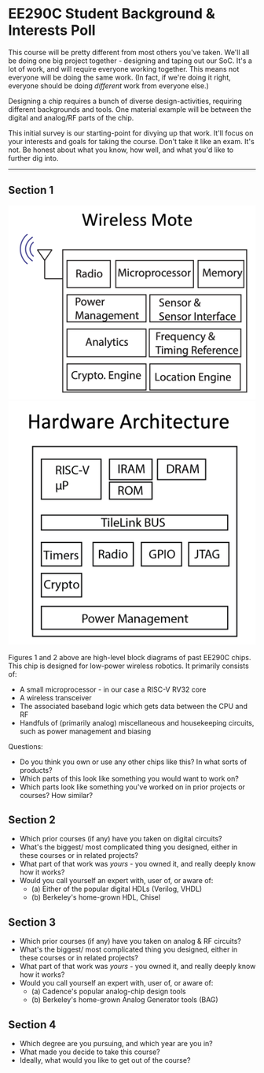 
# EE290C Student Background & Interests Poll 

This course will be pretty different from most others you've taken. 
We'll all be doing one big project together - designing and taping out our SoC. 
It's a lot of work, and will require everyone working together. 
This means not everyone will be doing the same work. 
(In fact, if we're doing it right, everyone should be doing *different* work from everyone else.) 

Designing a chip requires a bunch of diverse design-activities, requiring different backgrounds and tools. 
One material example will be between the digital and analog/RF parts of the chip. 

This initial survey is our starting-point for divying up that work. 
It'll focus on your interests and goals for taking the course. 
Don't take it like an exam. It's not. 
Be honest about what you know, how well, and what you'd like to further dig into. 

--- 
## Section 1 

![](assets/block1.png)
![](assets/block2.png)

Figures 1 and 2 above are high-level block diagrams of past EE290C chips. 
This chip is designed for low-power wireless robotics. It primarily consists of: 

* A small microprocessor - in our case a RISC-V RV32 core 
* A wireless transceiver 
* The associated baseband logic which gets data between the CPU and RF 
* Handfuls of (primarily analog) miscellaneous and housekeeping circuits, such as power management and biasing

Questions: 

* Do you think you own or use any other chips like this? In what sorts of products? 
* Which parts of this look like something you would want to work on? 
* Which parts look like something you've worked on in prior projects or courses? How similar? 

## Section 2 

* Which prior courses (if any) have you taken on digital circuits? 
* What's the biggest/ most complicated thing you designed, either in these courses or in related projects? 
* What part of that work was *yours* - you owned it, and really deeply know how it works?
* Would you call yourself an expert with, user of, or aware of: 
  * (a) Either of the popular digital HDLs (Verilog, VHDL) 
  * (b) Berkeley's home-grown HDL, Chisel

## Section 3 

* Which prior courses (if any) have you taken on analog & RF circuits? 
* What's the biggest/ most complicated thing you designed, either in these courses or in related projects? 
* What part of that work was *yours* - you owned it, and really deeply know how it works?
* Would you call yourself an expert with, user of, or aware of: 
  * (a) Cadence's popular analog-chip design tools
  * (b) Berkeley's home-grown Analog Generator tools (BAG)

## Section 4 

* Which degree are you pursuing, and which year are you in? 
* What made you decide to take this course? 
* Ideally, what would you like to get out of the course?

